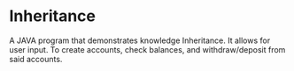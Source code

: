 # Inheritance
A JAVA program that demonstrates knowledge Inheritance. It allows for user input. To create accounts, check balances, and withdraw/deposit from said accounts.
